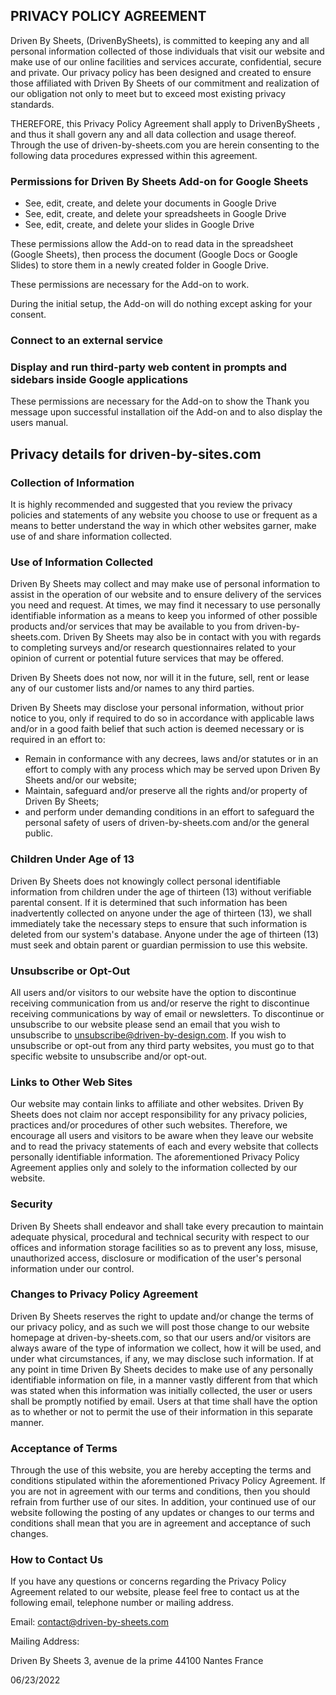 ## PRIVACY POLICY AGREEMENT

Driven By Sheets, (DrivenBySheets), is committed to keeping any and all personal information collected of those individuals that visit our website and make use of our online facilities and services accurate, confidential, secure and private. Our privacy policy has been designed and created to ensure those affiliated with Driven By Sheets of our commitment and realization of our obligation not only to meet but to exceed most existing privacy standards.

THEREFORE, this Privacy Policy Agreement shall apply to DrivenBySheets , and thus it shall govern any and all data collection and usage thereof. Through the use of driven-by-sheets.com you are herein consenting to the following data procedures expressed within this agreement.

### Permissions for Driven By Sheets Add-on for Google Sheets

* See, edit, create, and delete your documents in Google Drive
* See, edit, create, and delete your spreadsheets in Google Drive
* See, edit, create, and delete your slides in Google Drive

These permissions allow the Add-on to read data in the spreadsheet (Google Sheets), then process the document (Google Docs or Google Slides) to store them in a newly created folder in Google Drive.

These permissions are necessary for the Add-on to work.

During the initial setup, the Add-on will do nothing except asking for your consent.

### Connect to an external service


### Display and run third-party web content in prompts and sidebars inside Google applications

These permissions are necessary for the Add-on to show the Thank you message upon successful installation oif the Add-on and to also display the users manual.

## Privacy details for driven-by-sites.com

### Collection of Information

It is highly recommended and suggested that you review the privacy policies and statements of any website you choose to use or frequent as a means to better understand the way in which other websites garner, make use of and share information collected.

### Use of Information Collected

Driven By Sheets may collect and may make use of personal information to assist in the operation of our website and to ensure delivery of the services you need and request. At times, we may find it necessary to use personally identifiable information as a means to keep you informed of other possible products and/or services that may be available to you from driven-by-sheets.com. Driven By Sheets may also be in contact with you with regards to completing surveys and/or research questionnaires related to your opinion of current or potential future services that may be offered.

Driven By Sheets does not now, nor will it in the future, sell, rent or lease any of our customer lists and/or names to any third parties.

Driven By Sheets may disclose your personal information, without prior notice to you, only if required to do so in accordance with applicable laws and/or in a good faith belief that such action is deemed necessary or is required in an effort to:

* Remain in conformance with any decrees, laws and/or statutes or in an effort to comply with any process which may be served upon Driven By Sheets and/or our website;
* Maintain, safeguard and/or preserve all the rights and/or property of Driven By Sheets;
* and perform under demanding conditions in an effort to safeguard the personal safety of users of driven-by-sheets.com and/or the general public.

### Children Under Age of 13

Driven By Sheets does not knowingly collect personal identifiable information from children under the age of thirteen (13) without verifiable parental consent. If it is determined that such information has been inadvertently collected on anyone under the age of thirteen (13), we shall immediately take the necessary steps to ensure that such information is deleted from our system's database. Anyone under the age of thirteen (13) must seek and obtain parent or guardian permission to use this website.

### Unsubscribe or Opt-Out

All users and/or visitors to our website have the option to discontinue receiving communication from us and/or reserve the right to discontinue receiving communications by way of email or newsletters. To discontinue or unsubscribe to our website please send an email that you wish to unsubscribe to unsubscribe@driven-by-design.com. If you wish to unsubscribe or opt-out from any third party websites, you must go to that specific website to unsubscribe and/or opt-out.

### Links to Other Web Sites

Our website may contain links to affiliate and other websites. Driven By Sheets does not claim nor accept responsibility for any privacy policies, practices and/or procedures of other such websites. Therefore, we encourage all users and visitors to be aware when they leave our website and to read the privacy statements of each and every website that collects personally identifiable information. The aforementioned Privacy Policy Agreement applies only and solely to the information collected by our website.

### Security

Driven By Sheets shall endeavor and shall take every precaution to maintain adequate physical, procedural and technical security with respect to our offices and information storage facilities so as to prevent any loss, misuse, unauthorized access, disclosure or modification of the user's personal information under our control.

### Changes to Privacy Policy Agreement

Driven By Sheets reserves the right to update and/or change the terms of our privacy policy, and as such we will post those change to our website homepage at driven-by-sheets.com, so that our users and/or visitors are always aware of the type of information we collect, how it will be used, and under what circumstances, if any, we may disclose such information. If at any point in time Driven By Sheets decides to make use of any personally identifiable information on file, in a manner vastly different from that which was stated when this information was initially collected, the user or users shall be promptly notified by email. Users at that time shall have the option as to whether or not to permit the use of their information in this separate manner.

### Acceptance of Terms

Through the use of this website, you are hereby accepting the terms and conditions stipulated within the aforementioned Privacy Policy Agreement. If you are not in agreement with our terms and conditions, then you should refrain from further use of our sites. In addition, your continued use of our website following the posting of any updates or changes to our terms and conditions shall mean that you are in agreement and acceptance of such changes.

### How to Contact Us

If you have any questions or concerns regarding the Privacy Policy Agreement related to our website, please feel free to contact us at the following email, telephone number or mailing address.

Email: contact@driven-by-sheets.com

Mailing Address:

Driven By Sheets
3, avenue de la prime
44100 Nantes
France

06/23/2022
